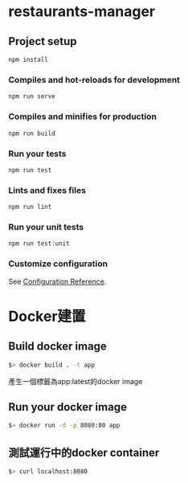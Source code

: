 # restaurants-manager

## Project setup
```
npm install
```

### Compiles and hot-reloads for development
```
npm run serve
```

### Compiles and minifies for production
```
npm run build
```

### Run your tests
```
npm run test
```

### Lints and fixes files
```
npm run lint
```

### Run your unit tests
```
npm run test:unit
```

### Customize configuration
See [Configuration Reference](https://cli.vuejs.org/config/).

# Docker建置

## Build docker image
```bash
$> docker build . -t app
```
產生一個標籤為app:latest的docker image

## Run your docker image
```bash
$> docker run -d -p 8080:80 app
```

## 測試運行中的docker container
```bash
$> curl localhost:8080
```
